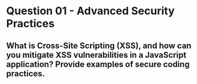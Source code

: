 # Question 01 - Advanced Security Practices

## What is Cross-Site Scripting (XSS), and how can you mitigate XSS vulnerabilities in a JavaScript application? Provide examples of secure coding practices.